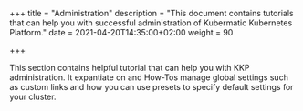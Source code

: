 +++
title = "Administration"
description = "This document contains tutorials that can help you with successful administration of Kubermatic Kubernetes Platform."
date = 2021-04-20T14:35:00+02:00
weight = 90

+++



This section contains helpful tutorial that can help you with KKP administration. It expantiate on and How-Tos manage global settings such as custom links and how you can use presets to specify default settings for your cluster.
